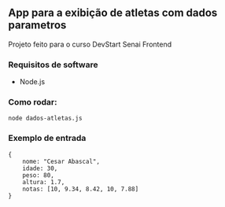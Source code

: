 ## App para a exibição de atletas com dados parametros

Projeto feito para o curso DevStart Senai Frontend

### Requisitos de software

- Node.js

### Como rodar: 

    node dados-atletas.js

### Exemplo de entrada

    {
        nome: "Cesar Abascal",
        idade: 30,
        peso: 80,
        altura: 1.7,
        notas: [10, 9.34, 8.42, 10, 7.88]
    }